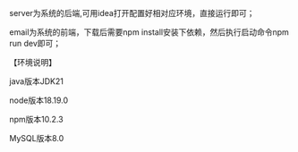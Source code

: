 server为系统的后端,可用idea打开配置好相对应环境，直接运行即可；

email为系统的前端，下载后需要npm install安装下依赖，然后执行启动命令npm run dev即可；

【环境说明】

java版本JDK21

node版本18.19.0

npm版本10.2.3

MySQL版本8.0